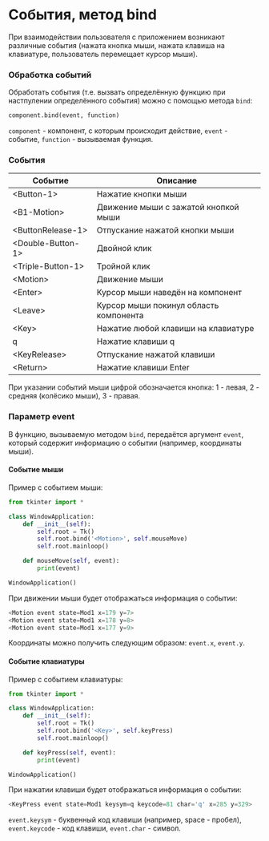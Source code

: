 # События, метод bind

При взаимодействии пользователя с приложением возникают различные события (нажата кнопка мыши, нажата клавиша на клавиатуре, пользователь перемещает курсор мыши).

### Обработка событий

Обработать события (т.е. вызвать определённую функцию при настпулении определённого события) можно с помощью метода `bind`:

```python
component.bind(event, function)
```

`component` - компонент, с которым происходит действие, `event` - событие, `function` - вызываемая функция.

### События

| Событие                 | Описание                               |
| ----------------------- | -------------------------------------- |
| &lt;Button-1&gt;        | Нажатие кнопки мыши                    |
| &lt;B1-Motion&gt;       | Движение мыши с зажатой кнопкой мыши   |
| &lt;ButtonRelease-1&gt; | Отпускание нажатой кнопки мыши         |
| &lt;Double-Button-1&gt; | Двойной клик                           |
| &lt;Triple-Button-1&gt; | Тройной клик                           |
| &lt;Motion&gt;          | Движение мыши                          |
| &lt;Enter&gt;           | Курсор мыши наведён на компонент       |
| &lt;Leave&gt;           | Курсор мыши покинул область компонента |
| &lt;Key&gt;             | Нажатие любой клавиши на клавиатуре    |
| q                       | Нажатие клавиши q                      |
| &lt;KeyRelease&gt;      | Отпускание нажатой клавиши             |
| &lt;Return&gt;          | Нажатие клавиши Enter                  |

При указании событий мыши цифрой обозначается кнопка: 1 - левая, 2 - средняя (колёсико мыши), 3 - правая.

### Параметр event

В функцию, вызываемую методом `bind`, передаётся аргумент `event`, который содержит информацию о событии (например, координаты мыши).

#### Событие мыши

Пример с событием мыши:

```python
from tkinter import *

class WindowApplication:
    def __init__(self):
        self.root = Tk()
        self.root.bind('<Motion>', self.mouseMove)
        self.root.mainloop()

    def mouseMove(self, event):
        print(event)

WindowApplication()
```

При движении мыши будет отображаться информация о событии:

```python
<Motion event state=Mod1 x=179 y=7>
<Motion event state=Mod1 x=178 y=8>
<Motion event state=Mod1 x=177 y=9>
```

Координаты можно получить следующим образом: `event.x`, `event.y`.

#### Событие клавиатуры

Пример с событием клавиатуры:

```python
from tkinter import *

class WindowApplication:
    def __init__(self):
        self.root = Tk()
        self.root.bind('<Key>', self.keyPress)
        self.root.mainloop()

    def keyPress(self, event):
        print(event)

WindowApplication()
```

При нажатии клавиши будет отображаться информация о событии:

```python
<KeyPress event state=Mod1 keysym=q keycode=81 char='q' x=285 y=329>
```

`event.keysym` - буквенный код клавиши (например, space - пробел), `event.keycode` - код клавиши, `event.char` - символ.

